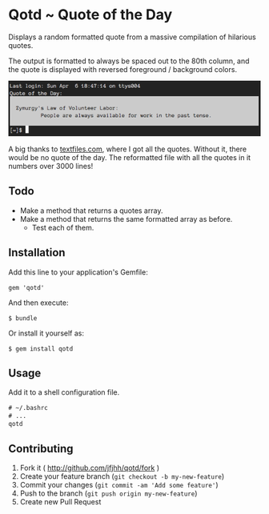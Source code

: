 # Qotd ~ Quote of the Day

Displays a random formatted quote from a massive compilation of hilarious
quotes.

The output is formatted to always be spaced out to the 80th column, and the
quote is displayed with reversed foreground / background colors.

![screenshot](screenshot/screenshot.png)

A big thanks to [textfiles.com](textfiles.com), where I got all the quotes.
Without it, there would be no quote of the day. The reformatted file with all
the quotes in it numbers over 3000 lines!

## Todo

- Make a method that returns a quotes array.
- Make a method that returns the same formatted array as before.
    - Test each of them.

## Installation

Add this line to your application's Gemfile:

    gem 'qotd'

And then execute:

    $ bundle

Or install it yourself as:

    $ gem install qotd

## Usage

Add it to a shell configuration file.

    # ~/.bashrc
    # ...
    qotd

## Contributing

1. Fork it ( http://github.com/jfjhh/qotd/fork )
2. Create your feature branch (`git checkout -b my-new-feature`)
3. Commit your changes (`git commit -am 'Add some feature'`)
4. Push to the branch (`git push origin my-new-feature`)
5. Create new Pull Request

